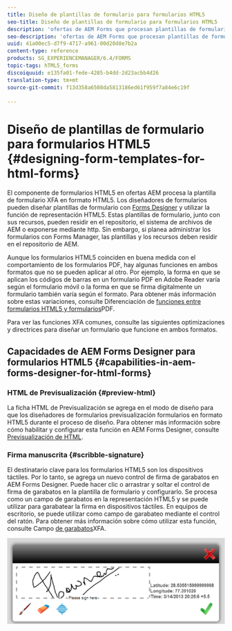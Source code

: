 ```yaml
---
title: Diseño de plantillas de formulario para formularios HTML5
seo-title: Diseño de plantillas de formulario para formularios HTML5
description: 'ofertas de AEM Forms que procesan plantillas de formulario XFA en formato HTML5. Los diseñadores de formularios pueden diseñar plantillas de formulario con Designer y utilizar la capacidad de representación HTML5. '
seo-description: 'ofertas de AEM Forms que procesan plantillas de formulario XFA en formato HTML5. Los diseñadores de formularios pueden diseñar plantillas de formulario con Designer y utilizar la capacidad de representación HTML5. '
uuid: 41a00ec5-d7f9-4717-a961-00d20d8e7b2a
content-type: reference
products: SG_EXPERIENCEMANAGER/6.4/FORMS
topic-tags: hTML5_forms
discoiquuid: e135fa01-fede-4285-b4dd-2d23acbb4d26
translation-type: tm+mt
source-git-commit: f13d358a6508da5813186ed61f959f7a84e6c19f

---
```



# Diseño de plantillas de formulario para formularios HTML5 {#designing-form-templates-for-html-forms}

El componente de formularios HTML5 en ofertas AEM procesa la plantilla de formulario XFA en formato HTML5. Los diseñadores de formularios pueden diseñar plantillas de formulario con [Forms Designer](https://www.adobe.com/go/learn_aemforms_designer_63) y utilizar la función de representación HTML5. Estas plantillas de formulario, junto con sus recursos, pueden residir en el repositorio, el sistema de archivos de AEM o exponerse mediante http. Sin embargo, si planea administrar los formularios con Forms Manager, las plantillas y los recursos deben residir en el repositorio de AEM.

Aunque los formularios HTML5 coinciden en buena medida con el comportamiento de los formularios PDF, hay algunas funciones en ambos formatos que no se pueden aplicar al otro. Por ejemplo, la forma en que se aplican los códigos de barras en un formulario PDF en Adobe Reader varía según el formulario móvil o la forma en que se firma digitalmente un formulario también varía según el formato. Para obtener más información sobre estas variaciones, consulte Diferenciación de [funciones entre formularios HTML5 y formularios](/help/forms/using/feature-differentiation-html5-forms-pdf-forms.md)PDF.

Para ver las funciones XFA comunes, consulte las siguientes optimizaciones y directrices para diseñar un formulario que funcione en ambos formatos.

## Capacidades de AEM Forms Designer para formularios HTML5 {#capabilities-in-aem-forms-designer-for-html-forms}

### HTML de Previsualización {#preview-html}

La ficha HTML de Previsualización se agrega en el modo de diseño para que los diseñadores de formularios previsualización formularios en formato HTML5 durante el proceso de diseño. Para obtener más información sobre cómo habilitar y configurar esta función en AEM Forms Designer, consulte [Previsualización de HTML](/help/forms/using/preview-xdp-forms-html.md).

### Firma manuscrita {#scribble-signature}

El destinatario clave para los formularios HTML5 son los dispositivos táctiles. Por lo tanto, se agrega un nuevo control de firma de garabatos en AEM Forms Designer. Puede hacer clic o arrastrar y soltar el control de firma de garabatos en la plantilla de formulario y configurarlo. Se procesa como un campo de garabatos en la representación HTML5 y se puede utilizar para garabatear la firma en dispositivos táctiles. En equipos de escritorio, se puede utilizar como campo de garabateo mediante el control del ratón. Para obtener más información sobre cómo utilizar esta función, consulte Campo [de garabatos](/help/forms/using/scribble-signature.md)XFA.

![4](assets/4.png)
